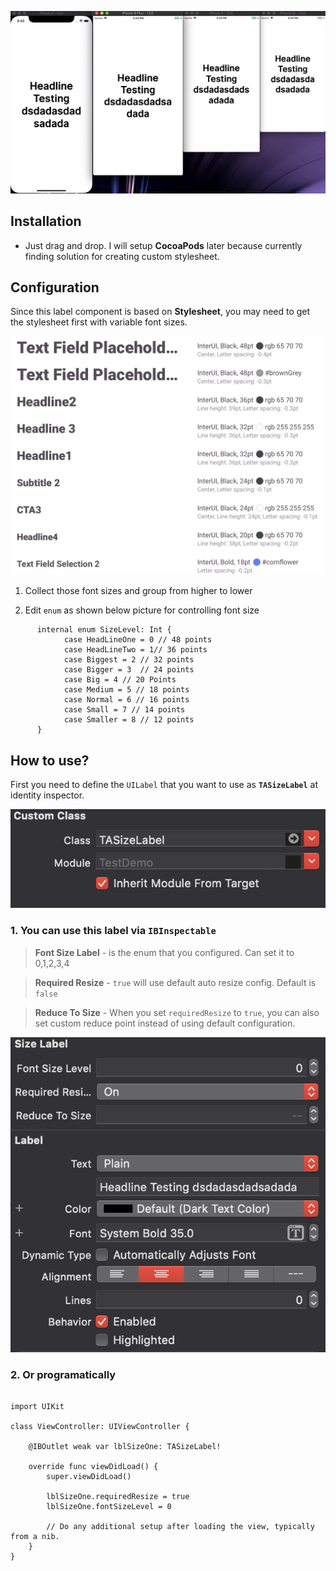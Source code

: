 
![alt text](https://raw.githubusercontent.com/sgcodigo/TASizeLabel/master/Resource/SizeCompare.png)

## Installation

- Just drag and drop. I will setup **CocoaPods** later because currently finding solution for creating custom stylesheet.

## Configuration

Since this label component is based on **Stylesheet**, you may need to get the stylesheet first with variable font sizes.

![alt text](https://raw.githubusercontent.com/sgcodigo/TASizeLabel/master/Resource/FontSizes.png)

1. Collect those font sizes and group from higher to lower

2. Edit `enum` as shown below picture for controlling font size

```
      internal enum SizeLevel: Int {
            case HeadLineOne = 0 // 48 points
            case HeadLineTwo = 1// 36 points
            case Biggest = 2 // 32 points
            case Bigger = 3  // 24 points
            case Big = 4 // 20 Points
            case Medium = 5 // 18 points
            case Normal = 6 // 16 points
            case Small = 7 // 14 points
            case Smaller = 8 // 12 points
      }
```

## How to use?

First you need to define the `UILabel` that you want to use as **`TASizeLabel`** at identity inspector.

![alt text](https://raw.githubusercontent.com/sgcodigo/TASizeLabel/master/Resource/ClassName.png)

### 1. You can use this label via `IBInspectable` ###

> **Font Size Label** - is the enum that you configured. Can set it to 0,1,2,3,4

> **Required Resize** - `true` will use default auto resize config. Default is `false`

> **Reduce To Size** - When you set `requiredResize` to `true`, you can also set custom reduce point instead of using default configuration.

![alt text](https://raw.githubusercontent.com/sgcodigo/TASizeLabel/master/Resource/Inspectable.png)

### 2. Or programatically ###

```

import UIKit

class ViewController: UIViewController {
    
    @IBOutlet weak var lblSizeOne: TASizeLabel!

    override func viewDidLoad() {
        super.viewDidLoad()
        
        lblSizeOne.requiredResize = true
        lblSizeOne.fontSizeLevel = 0
        
        // Do any additional setup after loading the view, typically from a nib.
    }
}

```



